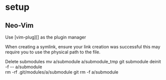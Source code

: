 # setup
## Neo-Vim
Use [vim-plug][] as the plugin manager

When creating a symlink, ensure your link creation was successful this may require you to use the physical path to the file.



Delete submodules
mv a/submodule a/submodule_tmp
git submodule deinit -f -- a/submodule    
rm -rf .git/modules/a/submodule
git rm -f a/submodule



